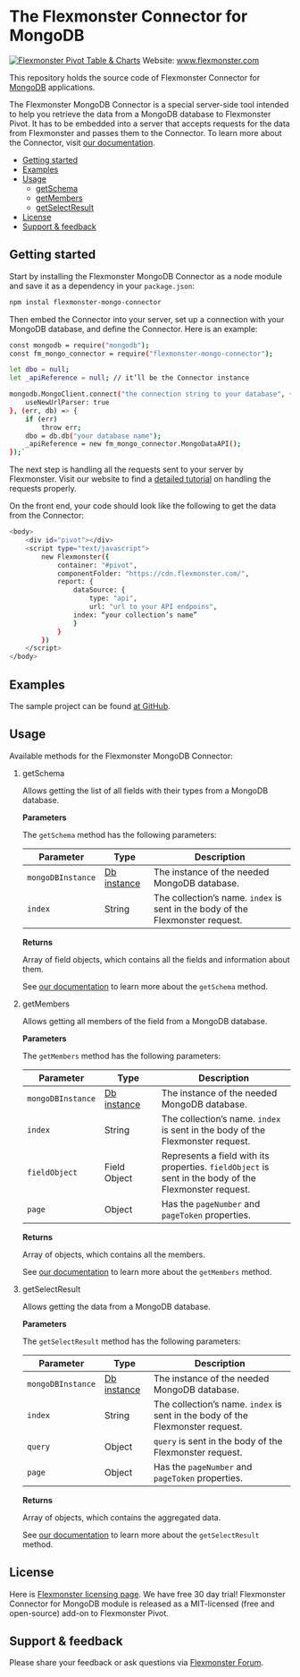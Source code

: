 # The Flexmonster Connector for MongoDB

[![Flexmonster Pivot Table & Charts](https://s3.amazonaws.com/flexmonster/github/fm-github-cover.png)](https://flexmonster.com)
Website: www.flexmonster.com

This repository holds the source code of Flexmonster Connector for [MongoDB](https://www.mongodb.com/) applications.

The Flexmonster MongoDB Connector is a special server-side tool intended to help you retrieve the data from a MongoDB database to Flexmonster Pivot. It has to be embedded into a server that accepts requests for the data from Flexmonster and passes them to the Connector. To learn more about the Connector, visit [our documentation](https://www.flexmonster.com/doc/introduction-to-the-flexmonster-mongodb-connector/).

- [Getting started](#getting-started)
- [Examples](#examples)
- [Usage](#usage)
  - [getSchema](#getSchema)
  - [getMembers](#getMembers)
  - [getSelectResult](#getSelectResult)
- [License](#license)
- [Support & feedback](#support--feedback)

## Getting started

Start by installing the Flexmonster MongoDB Connector as a node module and save it as a dependency in your `package.json`:

```bash
npm instal flexmonster-mongo-connector
```

Then embed the Connector into your server, set up a connection with your MongoDB database, and define the Connector. Here is an example:

```bash
const mongodb = require("mongodb");
const fm_mongo_connector = require("flexmonster-mongo-connector");

let dbo = null;
let _apiReference = null; // it’ll be the Connector instance

mongodb.MongoClient.connect("the connection string to your database", {
    useNewUrlParser: true
}, (err, db) => {
    if (err)
        throw err;
    dbo = db.db("your database name");
    _apiReference = new fm_mongo_connector.MongoDataAPI();
});`
```
The next step is handling all the requests sent to your server by Flexmonster. Visit our website to find a [detailed tutorial](https://www.flexmonster.com/doc/embedding-the-connector-into-the-server/) on handling the requests properly.

On the front end, your code should look like the following to get the data from the Connector:

```bash
<body>
    <div id="pivot"></div>
    <script type="text/javascript">
        new Flexmonster({
            container: "#pivot",
            componentFolder: "https://cdn.flexmonster.com/",
            report: {
                dataSource: {
                    type: "api",
                    url: "url to your API endpoins",
	            index: “your collection’s name”
                }
            }
        })
    </script>
</body>
```

## Examples

The sample project can be found [at GitHub](https://github.com/flexmonster/pivot-mongo).

## Usage

Available methods for the Flexmonster MongoDB Connector:

1. getSchema  <a id="getSchema"></a>

   Allows getting the list of all fields with their types from a MongoDB database.

   **Parameters**

   The `getSchema` method has the following parameters:

    | Parameter | Type | Description |
    | ------ | ----------- | -----|
    | `mongoDBInstance` | [Db instance](https://mongodb.github.io/node-mongodb-native/api-generated/db.html) | The instance of the needed MongoDB database. |
    | `index` | String | The collection’s name. `index` is sent in the body of the Flexmonster request. |
  
   **Returns**

   Array of field objects, which contains all the fields and information about them.

   See [our documentation](https://www.flexmonster.com/api/getschema/) to learn more about the `getSchema` method. 

2. getMembers <a id="getMembers"></a>

   Allows getting all members of the field from a MongoDB database.

   **Parameters**

   The `getMembers` method has the following parameters:

    | Parameter | <div style="width:85px">Type</div> | Description |
    | ------ | ---------- | -----|
    | `mongoDBInstance` | [Db instance](https://mongodb.github.io/node-mongodb-native/api-generated/db.html) | The instance of the needed MongoDB database. |
    | `index` | String | The collection’s name. `index` is sent in the body of the Flexmonster request. |
    | `fieldObject` | Field Object | Represents a field with its properties. `fieldObject` is sent in the body of the Flexmonster request. |
    | `page` | Object | Has the `pageNumber` and `pageToken` properties. | 

   **Returns**

   Array of objects, which contains all the members. 

   See [our documentation](https://www.flexmonster.com/api/getmembers-2/) to learn more about the `getMembers` method. 

3. getSelectResult <a id="getSelectResult"></a>

   Allows getting the data from a MongoDB database.

   **Parameters**

   The `getSelectResult` method has the following parameters:

    | Parameter | Type | Description |
    | ------ | ---------- | -----|
    | `mongoDBInstance` | [Db instance](https://mongodb.github.io/node-mongodb-native/api-generated/db.html) | The instance of the needed MongoDB database. |
    | `index` | String | The collection’s name. `index` is sent in the body of the Flexmonster request. |
    | `query` | Object | `query` is sent in the body of the Flexmonster request. |
    | `page` | Object | Has the `pageNumber` and `pageToken` properties. | 

   **Returns**
  
   Array of objects, which contains the aggregated data.

   See [our documentation](https://www.flexmonster.com/api/getselectresult/) to learn more about the `getSelectResult` method. 

## License

Here is [Flexmonster licensing page](https://www.flexmonster.com/pivot-table-editions-and-pricing/). We have free 30 day trial! Flexmonster Connector for MongoDB module is released as a MIT-licensed (free and open-source) add-on to Flexmonster Pivot.

## Support & feedback

Please share your feedback or ask questions via [Flexmonster Forum](https://www.flexmonster.com/forum/).
